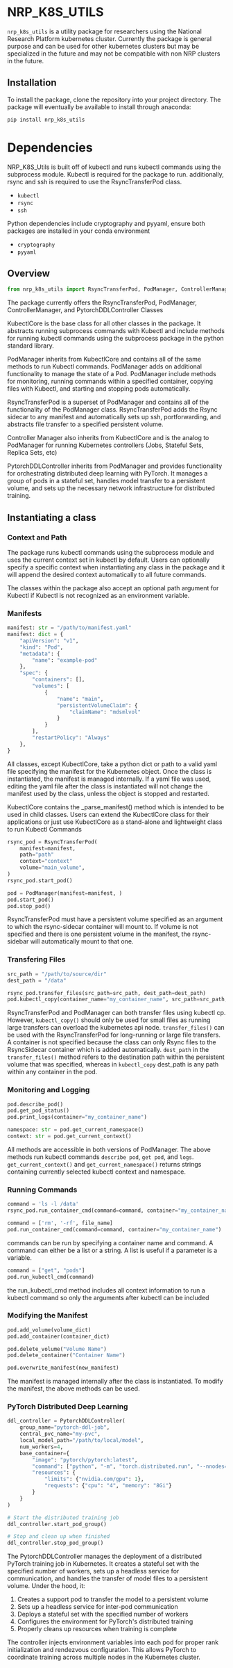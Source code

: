 # NRP_K8S_UTILS

`nrp_k8s_utils` is a utility package for researchers using the National Research Platform kubernetes cluster. Currently the package is general purpose and can be used for other kubernetes clusters but may be specialized in the future and may not be compatible with non NRP clusters in the future. 


## Installation

To install the package, clone the repository into your project directory. The package will eventually be available to install through anaconda:

```sh
pip install nrp_k8s_utils
```

# Dependencies
NRP_K8S_Utils is built off of kubectl and runs kubectl commands using the subprocess module. Kubectl is required for the package to run. additionally, rsync and ssh is required to use the RsyncTransferPod class.

- `kubectl` 
- `rsync`
- `ssh`

Python dependencies include cryptography and pyyaml, ensure both packages are installed in your conda environment

- `cryptography`
- `pyyaml`


## Overview

```python
from nrp_k8s_utils import RsyncTransferPod, PodManager, ControllerManager, KubectlCore, PytorchDDLController
```
The package currently offers the RsyncTransferPod, PodManager, ControllerManager, and PytorchDDLController Classes

KubectlCore is the base class for all other classes in the package. It abstracts running subprocess commands with Kubectl and include methods for running kubectl commands using the subprocess package in the python standard library. 

PodManager inherits from KubectlCore and contains all of the same methods to run Kubectl commands. PodManager adds on additional functionality to manage the state of a Pod. PodManager include methods for monitoring, running commands within a specified container, copying files with Kubectl,  and starting and stopping pods automatically. 

RsyncTransferPod is a superset of PodManager and contains all of the functionality of the PodManager class. RsyncTransferPod adds the Rsync sidecar to any manifest and automatically sets up ssh, portforwarding, and abstracts file transfer to a specified persistent volume. 

Controller Manager also inherits from KubectlCore and is the analog to PodManager for running Kubernetes controllers (Jobs, Stateful Sets, Replica Sets, etc)

PytorchDDLController inherits from PodManager and provides functionality for orchestrating distributed deep learning with PyTorch. It manages a group of pods in a stateful set, handles model transfer to a persistent volume, and sets up the necessary network infrastructure for distributed training.


## Instantiating a class

### Context and Path
The package runs kubectl commands using the subprocess module and uses the current context set in  kubectl by default. Users can optionally specify a specific context when instantiating any class in the package and it will append the desired context automatically to all future commands.

The classes within the package also accept an optional path argument for Kubectl if Kubectl is not recognized as an environment variable.

### Manifests
```python
manifest: str = "/path/to/manifest.yaml"
manifest: dict = {
    "apiVersion": "v1",
    "kind": "Pod",
    "metadata": {
        "name": "example-pod"
    },
    "spec": {
        "containers": [],
        "volumes": [
            {
                "name": "main",
                "persistentVolumeClaim": {
                    "claimName": "mdsmlvol"
                }
            }
        ],
        "restartPolicy": "Always"
    },
}
```

All classes, except KubectlCore, take a python dict or path to a valid yaml file specifying the manifest for the Kubernetes object. Once the class is instantiated, the manifest is managed internally. If a yaml file was used, editing the yaml file after the class is instantiated will not change the manifest used by the class, unless the object is stopped and restarted. 

KubectlCore contains the _parse_manifest() method which is intended to be used in child classes. Users can extend the KubectlCore class for their applications or just use KubectlCore as a stand-alone and lightweight class to run Kubectl Commands


```python
rsync_pod = RsyncTransferPod(
    manifest=manifest, 
    path="path"
    context="context"
    volume="main_volume", 
)
rsync_pod.start_pod()

pod = PodManager(manifest=manifest, )
pod.start_pod()
pod.stop_pod()
```
 RsyncTransferPod must have a persistent volume specified as an argument to which the rsync-sidecar container will mount to. If volume is not specified and there is one persistent volume in the manifest, the rsync-sidebar will automatically mount to that one. 


### Transfering Files

```python
src_path = "/path/to/source/dir"
dest_path = "/data" 

rsync_pod.transfer_files(src_path=src_path, dest_path=dest_path)
pod.kubectl_copy(container_name="my_container_name", src_path=src_path, dest_path=dest_path)
```

RsyncTransferPod and PodManager can both transfer files using kubectl cp. However, `kubectl_copy()` should only be used for small files as running large transfers can overload the kubernetes api node. `transfer_files()` can be used with the RsyncTransferPod for long-running or large file transfers. A container is not specified because the class can only Rsync files to the RsyncSidecar container which is added automatically. `dest_path` in the `transfer_files()` method refers to the destination path within the persistent volume that was specified, whereas in `kubectl_copy` dest_path is any path within any container in the pod. 


### Monitoring and Logging

```python
pod.describe_pod()
pod.get_pod_status()
pod.print_logs(container="my_container_name")

namespace: str = pod.get_current_namespace()
context: str = pod.get_current_context()
```
All methods are accessible in both versions of PodManager. The above methods run kubectl commands `describe pod`, `get pod`, and `logs`. `get_current_context()` and `get_current_namespace()` returns strings containing currently selected kubectl context and namespace. 


### Running Commands

```python
command = 'ls -l /data'
rsync_pod.run_container_cmd(command=command, container="my_container_name")

command = ['rm', '-rf', file_name]
pod.run_container_cmd(command=command, container="my_container_name")
```
commands can be run by specifying a container name and command. A command can either be a list or a string. A list is useful if a parameter is a variable.

```python
command = ["get", "pods"]
pod.run_kubectl_cmd(command)
```
the run_kubectl_cmd method includes all context information to run a kubectl command so only the arguments after kubectl can be included


### Modifying the Manifest

```python
pod.add_volume(volume_dict)
pod.add_container(container_dict)

pod.delete_volume("Volume Name")
pod.delete_container("Container Name")

pod.overwrite_manifest(new_manifest)
```

The manifest is managed internally after the class is instantiated. To modify the manifest, the above methods can be used. 

### PyTorch Distributed Deep Learning

```python
ddl_controller = PytorchDDLController(
    group_name="pytorch-ddl-job",
    central_pvc_name="my-pvc",
    local_model_path="/path/to/local/model",
    num_workers=4,
    base_container={
        "image": "pytorch/pytorch:latest",
        "command": ["python", "-m", "torch.distributed.run", "--nnodes=4", "--nproc_per_node=1", "train.py"],
        "resources": {
            "limits": {"nvidia.com/gpu": 1},
            "requests": {"cpu": "4", "memory": "8Gi"}
        }
    }
)

# Start the distributed training job
ddl_controller.start_pod_group()

# Stop and clean up when finished
ddl_controller.stop_pod_group()
```

The PytorchDDLController manages the deployment of a distributed PyTorch training job in Kubernetes. It creates a stateful set with the specified number of workers, sets up a headless service for communication, and handles the transfer of model files to a persistent volume. Under the hood, it:

1. Creates a support pod to transfer the model to a persistent volume
2. Sets up a headless service for inter-pod communication
3. Deploys a stateful set with the specified number of workers
4. Configures the environment for PyTorch's distributed training
5. Properly cleans up resources when training is complete

The controller injects environment variables into each pod for proper rank initialization and rendezvous configuration. This allows PyTorch to coordinate training across multiple nodes in the Kubernetes cluster.



